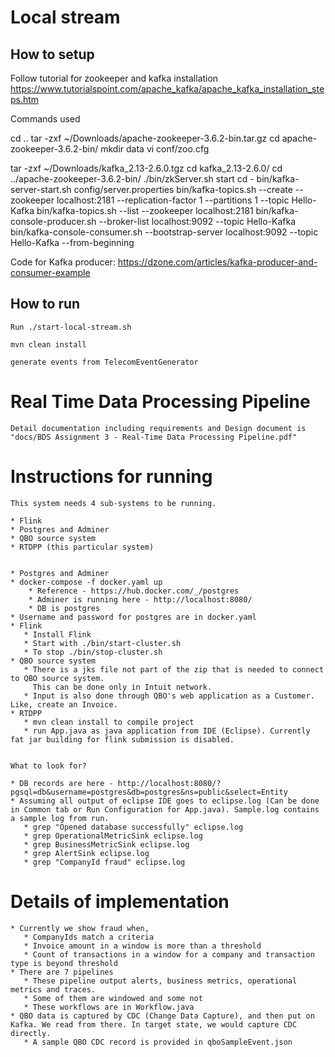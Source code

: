 # Local stream

## How to setup

Follow tutorial for zookeeper and kafka installation
	https://www.tutorialspoint.com/apache_kafka/apache_kafka_installation_steps.htm

Commands used

cd ..
tar -zxf ~/Downloads/apache-zookeeper-3.6.2-bin.tar.gz 
cd apache-zookeeper-3.6.2-bin/
mkdir data
vi conf/zoo.cfg

tar -zxf  ~/Downloads/kafka_2.13-2.6.0.tgz 
cd kafka_2.13-2.6.0/
cd ../apache-zookeeper-3.6.2-bin/
./bin/zkServer.sh start
cd -
bin/kafka-server-start.sh config/server.properties
bin/kafka-topics.sh --create --zookeeper localhost:2181 --replication-factor 1 --partitions 1 --topic Hello-Kafka
bin/kafka-topics.sh --list --zookeeper localhost:2181
bin/kafka-console-producer.sh --broker-list localhost:9092 --topic Hello-Kafka
bin/kafka-console-consumer.sh --bootstrap-server localhost:9092 --topic Hello-Kafka --from-beginning


Code for Kafka producer:
	https://dzone.com/articles/kafka-producer-and-consumer-example

## How to run
	Run ./start-local-stream.sh

	mvn clean install

	generate events from TelecomEventGenerator

# Real Time Data Processing Pipeline

    Detail documentation including requirements and Design document is "docs/BDS Assignment 3 - Real-Time Data Processing Pipeline.pdf"

# Instructions for running

    This system needs 4 sub-systems to be running.

    * Flink
    * Postgres and Adminer
    * QBO source system
    * RTDPP (this particular system)


    * Postgres and Adminer
	* docker-compose -f docker.yaml up
      	* Reference - https://hub.docker.com/_/postgres
      	* Adminer is running here - http://localhost:8080/
      	* DB is postgres
	* Username and password for postgres are in docker.yaml
    * Flink
       * Install Flink
       * Start with ./bin/start-cluster.sh
       * To stop ./bin/stop-cluster.sh
    * QBO source system
       * There is a jks file not part of the zip that is needed to connect to QBO source system.
         This can be done only in Intuit network.
       * Input is also done through QBO's web application as a Customer. Like, create an Invoice.
    * RTDPP
       * mvn clean install to compile project
       * run App.java as java application from IDE (Eclipse). Currently fat jar building for flink submission is disabled.


    What to look for?

    * DB records are here - http://localhost:8080/?pgsql=db&username=postgres&db=postgres&ns=public&select=Entity
    * Assuming all output of eclipse IDE goes to eclipse.log (Can be done in Common tab or Run Configuration for App.java). Sample.log contains a sample log from run.
       * grep "Opened database successfully" eclipse.log
       * grep OperationalMetricSink eclipse.log 
       * grep BusinessMetricSink eclipse.log
       * grep AlertSink eclipse.log
       * grep "CompanyId fraud" eclipse.log

# Details of implementation

    * Currently we show fraud when,
       * CompanyIds match a criteria
       * Invoice amount in a window is more than a threshold
       * Count of transactions in a window for a company and transaction type is beyond threshold
    * There are 7 pipelines
       * These pipeline output alerts, business metrics, operational metrics and traces.
       * Some of them are windowed and some not
       * These workflows are in Workflow.java
    * QBO data is captured by CDC (Change Data Capture), and then put on Kafka. We read from there. In target state, we would capture CDC directly.
       * A sample QBO CDC record is provided in qboSampleEvent.json
       
